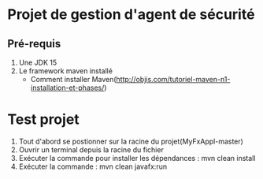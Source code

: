 
# Projet de gestion d'agent de sécurité

## Pré-requis
1. Une JDK 15
2. Le framework maven installé
    - Comment installer Maven(http://objis.com/tutoriel-maven-n1-installation-et-phases/)

# Test projet
1. Tout d'abord se postionner sur la racine du projet(MyFxAppl-master)
2. Ouvrir un terminal depuis la racine du fichier
3. Exécuter la commande pour installer les dépendances : mvn clean install
4. Exécuter la commande : mvn clean javafx:run
